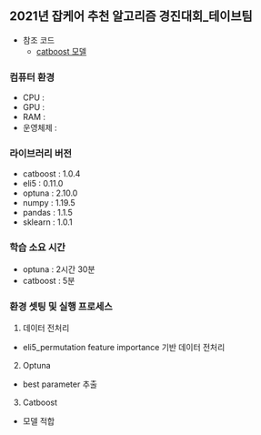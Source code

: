 ## 2021년 잡케어 추천 알고리즘 경진대회_테이브팀

* 참조 코드
  * [catboost 모델](/content/drive/MyDrive/데이콘/Jobcare_data) 


### 컴퓨터 환경
* CPU : 
* GPU : 
* RAM : 
* 운영체제 : 

### 라이브러리 버전
* catboost : 1.0.4
* eli5 : 0.11.0
* optuna : 2.10.0
* numpy : 1.19.5
* pandas : 1.1.5
* sklearn : 1.0.1

### 학습 소요 시간
* optuna : 2시간 30분
* catboost : 5분

### 환경 셋팅 및 실행 프로세스

1. 데이터 전처리
  * eli5_permutation feature importance 기반 데이터 전처리

2. Optuna
  * best parameter 추출

3. Catboost
  * 모델 적합


